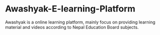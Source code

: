 # Awashyak-E-learning-Platform
Awashyak  is a online learning platform, mainly focus on providing learning material and videos according to Nepal Education Board subjects.
